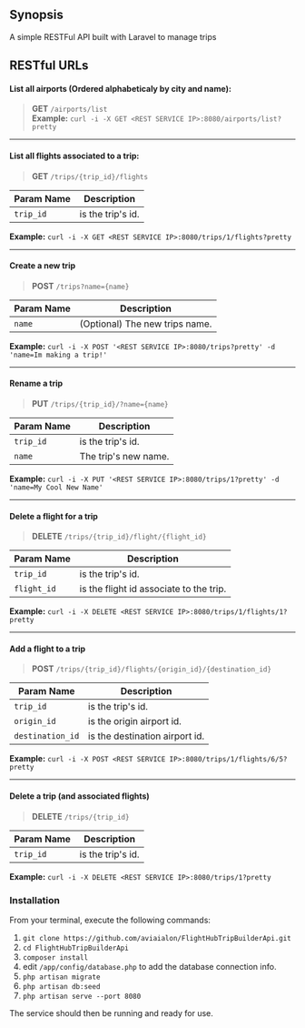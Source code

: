 ## Synopsis
A simple RESTFul API built with Laravel to manage trips

## RESTful URLs
#### List all airports (Ordered alphabeticaly by city and name):<br />

> **GET** `/airports/list`<br />
**Example:** `curl -i -X GET <REST SERVICE IP>:8080/airports/list?pretty`<br />
___

#### List all flights associated to a trip:<br />
> **GET** `/trips/{trip_id}/flights`<br />

| Param Name | Description          |
| ------------- | ----------- |
| `trip_id`      | is the trip's id.|
**Example:** `curl -i -X GET <REST SERVICE IP>:8080/trips/1/flights?pretty`<br />
___

#### Create a new trip<br />
> **POST** `/trips?name={name}`<br />

| Param Name | Description          |
| ------------- | ----------- |
| `name`      | (Optional) The new trips name.|
**Example:** `curl -i -X POST '<REST SERVICE IP>:8080/trips?pretty' -d 'name=Im making a trip!'`<br />

___

#### Rename a trip<br />
> **PUT** `/trips/{trip_id}/?name={name}`<br />

| Param Name | Description          |
| ------------- | ----------- |
| `trip_id`      | is the trip's id.|
| `name`      | The trip's new name.|
**Example:** `curl -i -X PUT '<REST SERVICE IP>:8080/trips/1?pretty' -d 'name=My Cool New Name'`<br />
___

#### Delete a flight for a trip<br />
> **DELETE** `/trips/{trip_id}/flight/{flight_id}`<br />

| Param Name | Description          |
| ------------- | ----------- |                                              
| `trip_id`      | is the trip's id.|
| `flight_id`      | is the flight id associate to the trip.|
**Example:** `curl -i -X DELETE <REST SERVICE IP>:8080/trips/1/flights/1?pretty`<br />
___

#### Add a flight to a trip<br />
> **POST** `/trips/{trip_id}/flights/{origin_id}/{destination_id}`<br />

| Param Name | Description          |
| ------------- | ----------- |
| `trip_id`      | is the trip's id.|
| `origin_id`      | is the origin airport id.|
| `destination_id`      | is the destination airport id.|
**Example:** `curl -i -X POST <REST SERVICE IP>:8080/trips/1/flights/6/5?pretty`<br />
___

#### Delete a trip (and associated flights)<br />
> **DELETE** `/trips/{trip_id}`<br />

| Param Name | Description          |
| ------------- | ----------- |
| `trip_id`      | is the trip's id.|
**Example:** `curl -i -X DELETE <REST SERVICE IP>:8080/trips/1?pretty`<br />


### Installation

From your terminal, execute the following commands:

1. `git clone https://github.com/aviaialon/FlightHubTripBuilderApi.git`
2. `cd FlightHubTripBuilderApi`
3. `composer install`
4. edit `/app/config/database.php` to add the database connection info.
5. `php artisan migrate`
6. `php artisan db:seed`
7. `php artisan serve --port 8080`

The service should then be running and ready for use.

